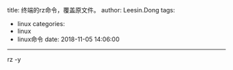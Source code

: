 title: 终端的rz命令，覆盖原文件。
author: Leesin.Dong
tags:
  - linux
categories:
  - linux
  - linux命令
date: 2018-11-05 14:06:00
---
rz -y